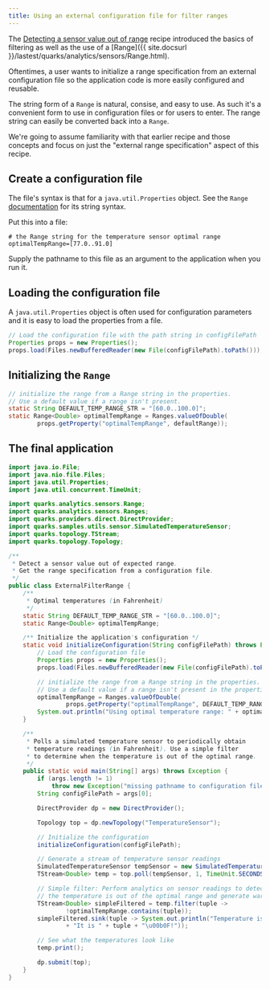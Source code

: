 ```yaml
---
title: Using an external configuration file for filter ranges
---
```


The [Detecting a sensor value out of range](recipe_value_out_of_range.html) recipe introduced the basics of filtering as well as the use of a [Range]({{ site.docsurl }}/lastest/quarks/analytics/sensors/Range.html).

Oftentimes, a user wants to initialize a range specification from an external configuration file so the application code is more easily configured and reusable.

The string form of a `Range` is natural, consise, and easy to use. As such it's a convenient form to use in configuration files or for users to enter. The range string can easily be converted back into a `Range`.

We're going to assume familiarity with that earlier recipe and those concepts and focus on just the "external range specification" aspect of this recipe.

## Create a configuration file

The file's syntax is that for a `java.util.Properties` object. See the `Range` [documentation](https://github.com/apache/incubator-quarks/blob/master/analytics/sensors/src/main/java/quarks/analytics/sensors/Range.java) for its string syntax.

Put this into a file:

```
# the Range string for the temperature sensor optimal range
optimalTempRange=[77.0..91.0]
```

Supply the pathname to this file as an argument to the application when you run it.

## Loading the configuration file

A `java.util.Properties` object is often used for configuration parameters and it is easy to load the properties from a file.

```java
// Load the configuration file with the path string in configFilePath
Properties props = new Properties();
props.load(Files.newBufferedReader(new File(configFilePath).toPath()));
```

## Initializing the `Range`

```java
// initialize the range from a Range string in the properties.
// Use a default value if a range isn't present.
static String DEFAULT_TEMP_RANGE_STR = "[60.0..100.0]";
static Range<Double> optimalTempRange = Ranges.valueOfDouble(
        props.getProperty("optimalTempRange", defaultRange));
```

## The final application

```java
import java.io.File;
import java.nio.file.Files;
import java.util.Properties;
import java.util.concurrent.TimeUnit;

import quarks.analytics.sensors.Range;
import quarks.analytics.sensors.Ranges;
import quarks.providers.direct.DirectProvider;
import quarks.samples.utils.sensor.SimulatedTemperatureSensor;
import quarks.topology.TStream;
import quarks.topology.Topology;

/**
 * Detect a sensor value out of expected range.
 * Get the range specification from a configuration file.
 */
public class ExternalFilterRange {
    /**
     * Optimal temperatures (in Fahrenheit)
     */
    static String DEFAULT_TEMP_RANGE_STR = "[60.0..100.0]";
    static Range<Double> optimalTempRange;

    /** Initialize the application's configuration */
    static void initializeConfiguration(String configFilePath) throws Exception {
        // Load the configuration file
        Properties props = new Properties();
        props.load(Files.newBufferedReader(new File(configFilePath).toPath()));

        // initialize the range from a Range string in the properties.
        // Use a default value if a range isn't present in the properties.
        optimalTempRange = Ranges.valueOfDouble(
                props.getProperty("optimalTempRange", DEFAULT_TEMP_RANGE_STR));
        System.out.println("Using optimal temperature range: " + optimalTempRange);
    }

    /**
     * Polls a simulated temperature sensor to periodically obtain
     * temperature readings (in Fahrenheit). Use a simple filter
     * to determine when the temperature is out of the optimal range.
     */
    public static void main(String[] args) throws Exception {
        if (args.length != 1)
            throw new Exception("missing pathname to configuration file");
        String configFilePath = args[0];

        DirectProvider dp = new DirectProvider();

        Topology top = dp.newTopology("TemperatureSensor");

        // Initialize the configuration
        initializeConfiguration(configFilePath);

        // Generate a stream of temperature sensor readings
        SimulatedTemperatureSensor tempSensor = new SimulatedTemperatureSensor();
        TStream<Double> temp = top.poll(tempSensor, 1, TimeUnit.SECONDS);

        // Simple filter: Perform analytics on sensor readings to detect when
        // the temperature is out of the optimal range and generate warnings
        TStream<Double> simpleFiltered = temp.filter(tuple ->
                !optimalTempRange.contains(tuple));
        simpleFiltered.sink(tuple -> System.out.println("Temperature is out of range! "
                + "It is " + tuple + "\u00b0F!"));

        // See what the temperatures look like
        temp.print();

        dp.submit(top);
    }
}
```
